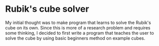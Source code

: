 # Rubik's cube solver
My initial thought was to make program that learns to solve the Rubik's cube on its own. Since this is more of a research problem and requires some thinking, I decided to first write a program that teaches the user to solve the cube by using basic beginners method on example cubes.
